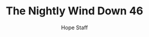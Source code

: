 ---
image: /assets/img/nwd/46_nwd_isaiah_49_16_erv.png
title: The Nightly Wind Down 46
number: 46
categories:
  - The Nightly Wind Down
author: Hope Staff
notes: The Nightly Wind Down 46
embed: >-
  EMBED_GOES_HERE
transcript: >-
  SOME LINES OF TEXT START HERE
---